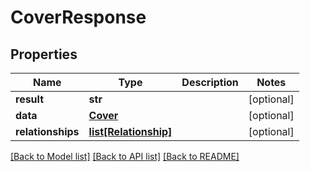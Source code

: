 # CoverResponse

## Properties
Name | Type | Description | Notes
------------ | ------------- | ------------- | -------------
**result** | **str** |  | [optional] 
**data** | [**Cover**](Cover.md) |  | [optional] 
**relationships** | [**list[Relationship]**](Relationship.md) |  | [optional] 

[[Back to Model list]](../README.md#documentation-for-models) [[Back to API list]](../README.md#documentation-for-api-endpoints) [[Back to README]](../README.md)

